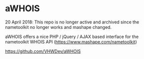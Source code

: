 aWHOIS
======

20 April 2018: This repo is no longer active and archived since the nametoolkit no longer works and mashape changed.

aWHOIS offers a nice PHP / jQuery / AJAX based interface for the nametoolkit WHOIS API (https://www.mashape.com/nametoolkit)


https://github.com/VHWDev/aWHOIS
